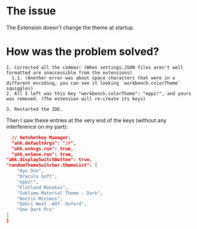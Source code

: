 # The issue

The Extension doesn't change the theme at startup.

# How was the problem solved?

    1. Corrected all the commas! (When settings.JSON files aren't well formatted are unaccessible from the extensions)
      1.1. (Another error was about space characters that were in a different encoding, you can see it looking `workbench.colorTheme` squiggles)
    2. All I left was this key "workbench.colorTheme": "eppz!", and yours was removed. (The extension will re-create its keys)

    3. Restarted the IDE.

Then I saw these entries at the very end of the keys (without any interference on my part):
``` JSON
  // Autohotkey Manager:     
  "ahk.defaultArgs": "/r",
  "ahk.onArgs.run": true,
  "ahk.onSave.run": true,
"ahk.displaySwitchButton": true,
"randomThemeSwitcher.themeList": [
    "Ayu One",
    "Dracula Soft",
    "eppz!",
    "Flatland Monokai",
    "Sublime Material Theme - Dark",
    "Noctis Minimus",
    "Dobri Next -A07- Oxford",
    "One Dark Pro"
]
}
```